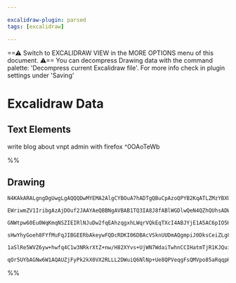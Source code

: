 ```yaml
---

excalidraw-plugin: parsed
tags: [excalidraw]

---
```

==⚠  Switch to EXCALIDRAW VIEW in the MORE OPTIONS menu of this document. ⚠== You can decompress Drawing data with the command palette: 'Decompress current Excalidraw file'. For more info check in plugin settings under 'Saving'


# Excalidraw Data
## Text Elements
write blog about vnpt admin with firefox ^0OAoTeWb

%%
## Drawing
```compressed-json
N4KAkARALgngDgUwgLgAQQQDwMYEMA2AlgCYBOuA7hADTgQBuCpAzoQPYB2KqATLZMzYBXUtiRoIACyhQ4zZAHoFAc0JRJQgEYA6bGwC2CgF7N6hbEcK4OCtptbErHALRY8RMpWdx8Q1TdIEfARcZgRmBShcZQUebTiANho6IIR9BA4oZm4AbXAwUDAi6HhxdCgsKGSiyEYWdi40AEYAdgBWfmK61k4AOU4xbgAWHjaAZjaWhI78yEIOYixuCFwA

EWriwmZV1IribgAzAjDOuf2JAAYAeQBBNgAVBAB1TQ3IA8J8fABlWGDlwQeN4QZhQUhsADWzxI6m4F20MxqILBkIQvxg/wkgJIwPBfkkHHC2WapwgbDguGwahg3CaFwupOsykxqAZswgmG4zjpQwSCKaEwuPDGYwAHBcWi0+OyaWhnDwmk0EW02gBOUUjMbTIY66VI0HgqEAYTY+DYpGWAGIeAdVQgdcDNJSIco8QsTWaLRIwdZmBTAplgRQYZJu

GNWtpw60Eu0WqKmqNSZIEIRlNJuDw2fqEAhzqgxhLWqrVQkEqTXcI4ABJYjE1A5AC6pIO5HSNe4HCEX1JbuIhOYdc73fZmmECwAosF0pk643SUI4MRcHtaS0mqLRQlxXGE4jikQOBCO138KSzdgoXmjvgTuyDpwoN9CEYyk0y3eHwAxXD6T6y1BNKSFSYFUEgUKQagIKgmhmsoqC4KOQhQKg9AcHAyG4MQv4cKgwbqKgHyBPenI9pQjwgcs4GQdB

sHwYhyGoeh8FYfMuFqJIBGEERbAkeywFQDcRDKI06DBAcVSknUUDmAQgmpiJ0DksCeiZLg8xMO2aBDqe7Lmqm8wEORoHoFRFQ0WwcEIcIDFoRhLE4XhHGEQgxHArgSFsAASuEz5lGCQgIGe6kABIpmmxlKqM+QAL7gE2dC4HAcC/MuZSFJA6hpGUEBCemnQMIQCAUAAQs6FZCO6prmlaBy1XVGwQNgIgBlAVYVPovyGggHrVRI1q2vaQwNU1pAtW

1aSlRe5WVZ6yw+hwfq4C1w3NRkrXtZ+nw/H82XYvs+UjWN7WdaiTwhnCCIHatmTjR1KJQuiLIgqaOJXaNa23Z5whpv2daAfkjXXetaRXBSVKwLS9JvUdaSfl+P5/rS0MfRtD5Pi+tLvsUh0o2kRlycJyxiRJAM4zdx1RKQAmjWwFDJphx7DtjQO3eOCw3DTdMhHmKycw1zDYOCXwABq0hMbTaKKkwJOubRDKqFxNEMLT5QLQv4AAmsMa7KmqGrCt

qOr5UYbAGNw6W1AQAUZjFyPk2kX0VX2RLLL2DWuiQ6NlNp+Ue8QPVeqgFsQMVpo85aRqqpHkefp+wLecoXZLVa46rKnqexxAtuk0DJ1QqD0mcIOJ75XAgRmMIzAAOIQcQXuMzpxQtj+CDeQsTDzMo5vshkCHBHm/mBey2BEHA3CD6SHAt+PpABaS1kHn5s8INnxR2AAVgg2BZN8U9wAAsmwixs33uaHMcK9gNF/AQB8wR1sAsXRUAA==
```
%%